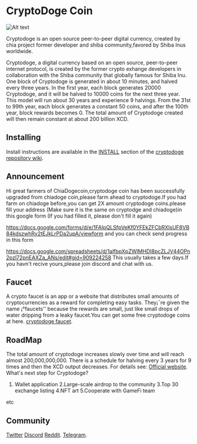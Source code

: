 # CryptoDoge Coin

![Alt text](https://cryptodoge.cc/assets/img/cryptodoge.png)


Cryptodoge is an open source peer-to-peer digital currency, created by chia project former developer and shiba community,favored by Shiba Inus worldwide.

Cryptodoge, a digital currency based on an open source, peer-to-peer internet protocol, is created by the former crypto exhange developers in collaboration with the Shiba community that globally famous for Shiba Inu. One block of Cryptodoge is generated in about 10 minutes, and halved every three years. In the first year, each block generates 20000 Cryptodoge, and it will be halved to 10000 coins for the next three year. This model will run about 30 years and experience 9 halvings. From the 31st to 99th year, each block generates a constant 50 coins, and after the 100th year, block rewards becomes 0. The total amount of Cryptodoge created will then remain constant at about 200 billion XCD.



## Installing

Install instructions are available in the
[INSTALL](https://github.com/Cryptodoge-Network/cryptodoge/wiki/INSTALL)
section of the
[cryptodoge repository wiki](https://github.com/Cryptodoge-Network/cryptodoge/wiki).

## Announcement
Hi great farmers of ChiaDogecoin,cryptodoge coin has been successfully upgraded from chiadoge coin,please farm ahead to cryptodoge.If you had farm on chiadoge before,you can get 2X amount cryptodoge coins.please fill your address (Make sure it is the same on cryptodge and chiadoge)in this google form (If you had filled it, please don't fill it again)

https://docs.google.com/forms/d/e/1FAIpQLSfpVeKf0YFEkZFCbRXIsUF8VB84kdszwhRv2tEJkLrPDa2upA/viewform
and you can check send progress in this form

https://docs.google.com/spreadsheets/d/1alfbpXpZWlMHDI8pcZLJV44OPn2pzl72pnEAXZa_ANs/edit#gid=909224258
This usually takes a few days.If you havn't recive yours,please join discord and chat with us.


## Faucet
A crypto faucet is an app or a website that distributes small amounts of cryptocurrencies as a reward for completing easy tasks. They¡¯re given the name ¡°faucets'' because the rewards are small, just like small drops of water dripping from a leaky faucet.You can get some free cryptodoge coins at here.
[cryptodoge faucet](https://faucet.cryptodoge.cc/).

## RoadMap

The total amount of cryptodoge increases slowly over time and will reach almost 200,000,000,000.  There is a schedule for halving every 3 years for 9 times and then the XCD output decreases.  For details see:
[Official website](https://cryptodoge.cc).
What's next step for Cryptodoge? 
1. Wallet application
2.Large-scale airdrop to the community
3.Top 30 exchange listing
4.NFT art
5.Cooperate with GameFi team

etc

## Community

[Twitter](https://twitter.com/cryptodoge_coin)
[Discord](https://discord.com/invite/qK2x5zFUNx)
[Reddit](https://www.reddit.com/r/cryptodoge).
[Telegram](https://t.me/cryptodoge).
